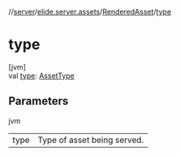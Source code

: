 //[server](../../../index.md)/[elide.server.assets](../index.md)/[RenderedAsset](index.md)/[type](type.md)

# type

[jvm]\
val [type](type.md): [AssetType](../-asset-type/index.md)

## Parameters

jvm

| | |
|---|---|
| type | Type of asset being served. |
